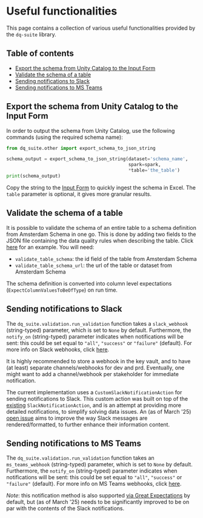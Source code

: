 # Useful functionalities
This page contains a collection of various useful functionalities provided by the `dq-suite` library. 

## Table of contents
- [Export the schema from Unity Catalog to the Input Form](#export-the-schema-from-unity-catalog-to-the-input-form)
- [Validate the schema of a table](#validate-the-schema-of-a-table)
- [Sending notifications to Slack](#sending-notifications-to-slack)
- [Sending notifications to MS Teams](#sending-notifications-to-ms-teams)

## Export the schema from Unity Catalog to the Input Form
In order to output the schema from Unity Catalog, use the following commands (using the required schema name):
```python
from dq_suite.other import export_schema_to_json_string

schema_output = export_schema_to_json_string(dataset='schema_name', 
                                             spark=spark, 
                                             *table='the_table')
print(schema_output)
```
Copy the string to the [Input Form](https://tamtam.amsterdam.nl/download/8205836-66696c65/7cc5ae47e92afc14e0117fa765890a488b9a5c14/DQ%20Input%20Form%20v0.11.xlsm) to quickly ingest the schema in Excel. The `table` parameter is optional, it gives more granular results.


## Validate the schema of a table
It is possible to validate the schema of an entire table to a schema definition from Amsterdam Schema in one go. This is done by adding two fields to the JSON file containing the data quality rules when describing the table. Click [here](https://github.com/Amsterdam/dq-suite-amsterdam/blob/main/dq_rules_example.json) for an example. You will need:
- `validate_table_schema`: the id field of the table from Amsterdam Schema
- `validate_table_schema_url`: the url of the table or dataset from Amsterdam Schema

The schema definition is converted into column level expectations (`ExpectColumnValuesToBeOfType`) on run time.


## Sending notifications to Slack
The `dq_suite.validation.run_validation` function takes a `slack_webhook` (string-typed) parameter, which is set to `None` by default. Furthermore, the `notify_on` (string-typed) parameter indicates when notifications will be sent: this could be set equal to `"all"`, `"success"` or `"failure"` (default). For more info on Slack webhooks, click [here](https://api.slack.com/messaging/webhooks). 

It is highly recommended to store a webhook in the key vault, and to have (at least) separate channels/webhooks for dev and prd. Eventually, one might want to add a channel/webhook per stakeholder for immediate notification. 

The current implementation uses a `CustomSlackNotificationAction` for sending notifications to Slack. This custom action was built on top of the [existing](https://docs.greatexpectations.io/docs/reference/api/checkpoint/slacknotificationaction_class/) `SlackNotificationAction`, and is an attempt at providing more detailed notifications, to simplify solving data issues. An (as of March '25) [open issue](https://github.com/Amsterdam/dq-suite-amsterdam/issues/95) aims to improve the way Slack messages are rendered/formatted, to further enhance their information content. 


## Sending notifications to MS Teams
The `dq_suite.validation.run_validation` function takes an `ms_teams_webhook` (string-typed) parameter, which is set to `None` by default. Furthermore, the `notify_on` (string-typed) parameter indicates when notifications will be sent: this could be set equal to `"all"`, `"success"` or `"failure"` (default). 
For more info on MS Teams webhooks, click [here](https://learn.microsoft.com/en-us/microsoftteams/platform/webhooks-and-connectors/how-to/add-incoming-webhook?tabs=newteams%2Cdotnet#create-an-incoming-webhook).

*Note*: this notification method is also supported [via Great Expectations](https://docs.greatexpectations.io/docs/reference/api/checkpoint/MicrosoftTeamsNotificationAction_class) by default, but (as of March '25) needs to be significantly improved to be on par with the contents of the Slack notifications. 
